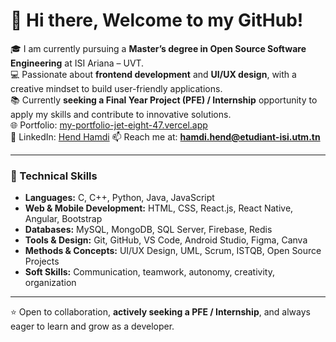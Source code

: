 # 👋 Hi there, Welcome to my GitHub!

🎓 I am currently pursuing a **Master’s degree in Open Source Software Engineering** at ISI Ariana – UVT.  
💻 Passionate about **frontend development** and **UI/UX design**, with a creative mindset to build user-friendly applications.  
📚 Currently **seeking a Final Year Project (PFE) / Internship** opportunity to apply my skills and contribute to innovative solutions.  
🌐 Portfolio: [my-portfolio-jet-eight-47.vercel.app](https://my-portfolio-jet-eight-47.vercel.app/)  
🔗 LinkedIn: [Hend Hamdi](https://www.linkedin.com/in/hend-hamdi-6a9934243/) 
📫 Reach me at: **hamdi.hend@etudiant-isi.utm.tn**  

---

### 🚀 Technical Skills
- **Languages:** C, C++, Python, Java, JavaScript  
- **Web & Mobile Development:** HTML, CSS, React.js, React Native, Angular, Bootstrap  
- **Databases:** MySQL, MongoDB, SQL Server, Firebase, Redis  
- **Tools & Design:** Git, GitHub, VS Code, Android Studio, Figma, Canva  
- **Methods & Concepts:** UI/UX Design, UML, Scrum, ISTQB, Open Source Projects  
- **Soft Skills:** Communication, teamwork, autonomy, creativity, organization  


---

⭐ Open to collaboration, **actively seeking a PFE / Internship**, and always eager to learn and grow as a developer.  

